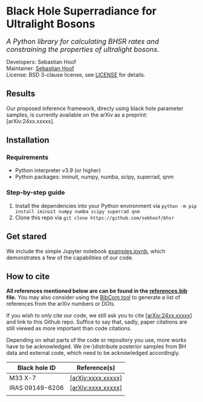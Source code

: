 # Black Hole Superradiance for Ultralight Bosons

<em><font size="4">A Python library for calculating BHSR rates and constraining the properties of ultralight bosons.</font></em>

Developers: Sebastian Hoof\
Maintainer: [Sebastian Hoof](mailto:s.hoof.physics@gmail.com)\
License: BSD 3-clause license, see [LICENSE](LICENSE) for details.

## Results

Our proposed inference framework, direcly using black hole parameter samples, is currently available on the arXiv as a preprint: [arXiv:24xx.xxxxx].


## Installation


### Requirements

-  Python interpreter v3.9 (or higher)
-  Python packages: iminuit, numpy, numba, scipy, superrad, qnm

### Step-by-step guide

1. Install the dependencies into your Python environment via `python -m pip install iminuit numpy numba scipy superrad qnm`
2. Clone this repo via `git clone https://github.com/sebhoof/bhsr`


## Get stared
We include the simple Jupyter notebook [examples.ipynb](examples.ipynb), which demonstrates a few of the capabilities of our code.


## How to cite

**All references mentioned below are can be found in the [references.bib](references.bib) file.**
You may also consider using the [BibCom tool](https://github.com/sebhoof/bibcom) to generate a list of references from the arXiv numbers or DOIs.

If you wish to *only* cite our code, we still ask you to cite [[arXiv:24xx.xxxxx]](https://arxiv.org/abs/24xx.xxxxx) and link to this Github repo.
Suffice to say that, sadly, paper citations are still viewed as more important than code citations.

Depending on what parts of the code or repository you use, more works have to be acknowledged.
We (re-)distribute posterior samples from BH data and external code, which need to be acknowledged accordingly.

| Black hole ID | Reference(s) |
| --- | --- |
| M33 X-7 | [[arXiv:xxxx.xxxxx]](https://arxiv.org/abs/xxxx.xxxxx) |
| IRAS 09149-6206 | [[arXiv:xxxx.xxxxx]](https://arxiv.org/abs/xxxx.xxxxx) |
||